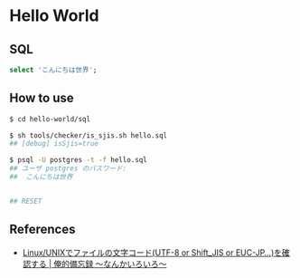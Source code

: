 # Hello World

## SQL

```sql
select 'こんにちは世界';
```

## How to use

```bash
$ cd hello-world/sql

$ sh tools/checker/is_sjis.sh hello.sql
## [debug] isSjis=true

$ psql -U postgres -t -f hello.sql
## ユーザ postgres のパスワード:
##  こんにちは世界


## RESET
```

## References

* [Linux/UNIXでファイルの文字コード(UTF-8 or Shift_JIS or EUC-JP…)を確認する | 俺的備忘録 〜なんかいろいろ〜](https://orebibou.com/ja/home/201606/20160615_001/)
